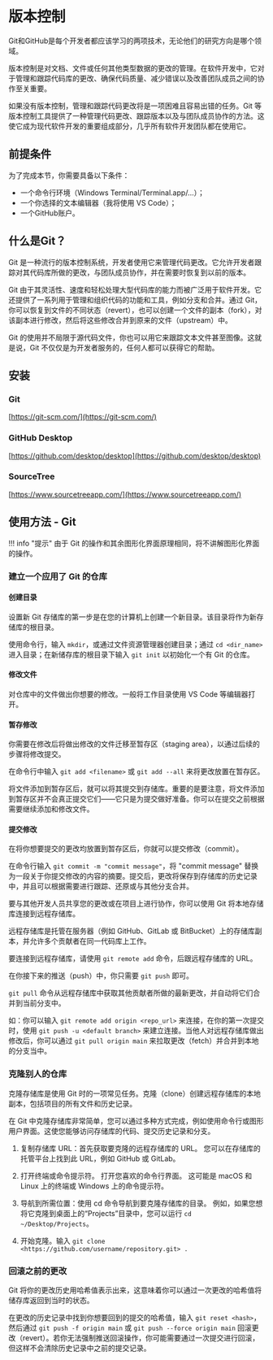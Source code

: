 # 版本控制

Git和GitHub是每个开发者都应该学习的两项技术，无论他们的研究方向是哪个领域。

版本控制是对文档、文件或任何其他类型数据的更改的管理。在软件开发中，它对于管理和跟踪代码库的更改、确保代码质量、减少错误以及改善团队成员之间的协作至关重要。

如果没有版本控制，管理和跟踪代码更改将是一项困难且容易出错的任务。Git 等版本控制工具提供了一种管理代码更改、跟踪版本以及与团队成员协作的方法。这使它成为现代软件开发的重要组成部分，几乎所有软件开发团队都在使用它。

## 前提条件

为了完成本节，你需要具备以下条件：

- 一个命令行环境（Windows Terminal/Terminal.app/...）；
- 一个你选择的文本编辑器（我将使用 VS Code）；
- 一个GitHub账户。

## 什么是Git？

Git 是一种流行的版本控制系统，开发者使用它来管理代码更改。它允许开发者跟踪对其代码库所做的更改，与团队成员协作，并在需要时恢复到以前的版本。

Git 由于其灵活性、速度和轻松处理大型代码库的能力而被广泛用于软件开发。它还提供了一系列用于管理和组织代码的功能和工具，例如分支和合并。通过 Git，你可以恢复到文件的不同状态（revert），也可以创建一个文件的副本（fork），对该副本进行修改，然后将这些修改合并到原来的文件（upstream）中。

Git 的使用并不局限于源代码文件，你也可以用它来跟踪文本文件甚至图像。这就是说，Git 不仅仅是为开发者服务的，任何人都可以获得它的帮助。

## 安装

### Git

[https://git-scm.com/](https://git-scm.com/)

### GitHub Desktop

[https://github.com/desktop/desktop](https://github.com/desktop/desktop)

### SourceTree

[https://www.sourcetreeapp.com/](https://www.sourcetreeapp.com/)

## 使用方法 - Git

!!! info "提示"
    由于 Git 的操作和其余图形化界面原理相同，将不讲解图形化界面的操作。

### 建立一个应用了 Git 的仓库

#### 创建目录

设置新 Git 存储库的第一步是在您的计算机上创建一个新目录。该目录将作为新存储库的根目录。

使用命令行，输入 `mkdir`，或通过文件资源管理器创建目录；通过 `cd <dir_name>` 进入目录；在新储存库的根目录下输入 `git init` 以初始化一个有 Git 的仓库。

#### 修改文件

对仓库中的文件做出你想要的修改。一般将工作目录使用 VS Code 等编辑器打开。

#### 暂存修改

你需要在修改后将做出修改的文件迁移至暂存区（staging area），以通过后续的步骤将修改提交。

在命令行中输入 `git add <filename>` 或 `git add --all` 来将更改放置在暂存区。

将文件添加到暂存区后，就可以将其提交到存储库。重要的是要注意，将文件添加到暂存区并不会真正提交它们——它只是为提交做好准备。你可以在提交之前根据需要继续添加和修改文件。

#### 提交修改

在将你想要提交的更改均放置到暂存区后，你就可以提交修改（commit）。

在命令行输入 `git commit -m "commit message"`，将 "commit message" 替换为一段关于你提交修改的内容的摘要。提交后，更改将保存到存储库的历史记录中，并且可以根据需要进行跟踪、还原或与其他分支合并。

要与其他开发人员共享您的更改或在项目上进行协作，你可以使用 Git 将本地存储库连接到远程存储库。

远程存储库是托管在服务器（例如 GitHub、GitLab 或 BitBucket）上的存储库副本，并允许多个贡献者在同一代码库上工作。

要连接到远程存储库，请使用 `git remote add` 命令，后跟远程存储库的 URL。

在你接下来的推送（push）中，你只需要 `git push` 即可。

`git pull` 命令从远程存储库中获取其他贡献者所做的最新更改，并自动将它们合并到当前分支中。

如：你可以输入 `git remote add origin <repo_url>` 来连接，在你的第一次提交时，使用 `git push -u <default branch>` 来建立连接。当他人对远程存储库做出修改后，你可以通过 `git pull origin main` 来拉取更改（fetch）并合并到本地的分支当中。

### 克隆别人的仓库

克隆存储库是使用 Git 时的一项常见任务。克隆（clone）创建远程存储库的本地副本，包括项目的所有文件和历史记录。

在 Git 中克隆存储库非常简单，您可以通过多种方式完成，例如使用命令行或图形用户界面。这使您能够访问存储库的代码、提交历史记录和分支。

1. 复制存储库 URL：首先获取要克隆的远程存储库的 URL。 您可以在存储库的托管平台上找到此 URL，例如 GitHub 或 GitLab。

2. 打开终端或命令提示符。 打开您喜欢的命令行界面。 这可能是 macOS 和 Linux 上的终端或 Windows 上的命令提示符。

3. 导航到所需位置：使用 cd 命令导航到要克隆存储库的目录。 例如，如果您想将它克隆到桌面上的“Projects”目录中，您可以运行 `cd ~/Desktop/Projects`。

4. 开始克隆。输入 `git clone <https://github.com/username/repository.git> .`

### 回滚之前的更改

Git 将你的更改历史用哈希值表示出来，这意味着你可以通过一次更改的哈希值将储存库返回到当时的状态。

在更改的历史记录中找到你想要回到的提交的哈希值，输入 `git reset <hash>`，然后通过 `git push -f origin main` 或 `git push --force origin main` 回滚更改（revert）。若你无法强制推送回滚操作，你可能需要通过一次提交进行回滚，但这样不会清除历史记录中之前的提交记录。